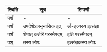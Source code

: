 | स्थिति | सूत्र | टिप्पणी |
| ----- | ------- | ------ |
| पशँ | - | - |
| पशँ | उपदेशेऽजनुनासिक इत् | अँ-इत्यस्य इत्संज्ञा |
| पशँ | शेषात् कर्तरि परस्मैपदम् | इति परस्मैपदम् |
| पश् | तस्य लोपः | इत्संज्ञकस्य लोपः |
